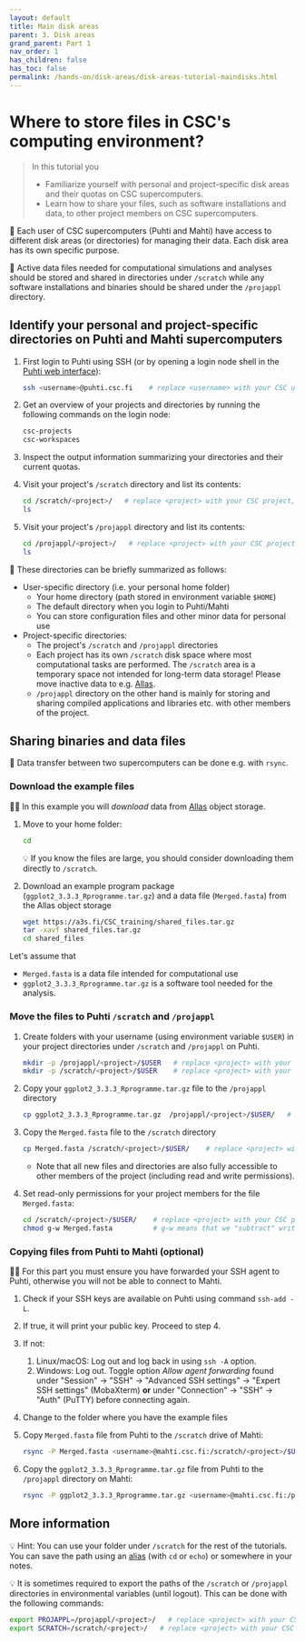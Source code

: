 ```yaml
---
layout: default
title: Main disk areas
parent: 3. Disk areas
grand_parent: Part 1
nav_order: 1
has_children: false
has_toc: false
permalink: /hands-on/disk-areas/disk-areas-tutorial-maindisks.html
---
```


# Where to store files in CSC's computing environment?

> In this tutorial you
>
> - Familiarize yourself with personal and project-specific disk areas and their quotas on CSC supercomputers.
> - Learn how to share your files, such as software installations and data, to other project members on CSC supercomputers.

💬 Each user of CSC supercomputers (Puhti and Mahti) have access to different disk areas (or directories) for managing their data. Each disk area has its own specific purpose.

💬 Active data files needed for computational simulations and analyses should be stored and shared in directories under `/scratch` while any software installations and binaries should be shared under the `/projappl` directory.

## Identify your personal and project-specific directories on Puhti and Mahti supercomputers

1. First login to Puhti using SSH (or by opening a login node shell in the [Puhti web interface](https://www.puhti.csc.fi)):
  
   ```bash
   ssh <username>@puhti.csc.fi    # replace <username> with your CSC username, e.g. myname@puhti.csc.fi
   ```

2. Get an overview of your projects and directories by running the following commands on the login node:

   ```bash
   csc-projects
   csc-workspaces
   ```

3. Inspect the output information summarizing your directories and their current quotas.
4. Visit your project's `/scratch` directory and list its contents:

   ```bash
   cd /scratch/<project>/   # replace <project> with your CSC project, e.g. project_2001234
   ls
   ```

5. Visit your project's `/projappl` directory and list its contents:

   ```bash
   cd /projappl/<project>/   # replace <project> with your CSC project, e.g. project_2001234
   ls
   ```

💬 These directories can be briefly summarized as follows:

- User-specific directory (i.e. your personal home folder)
  - Your home directory (path stored in environment variable `$HOME`)
  - The default directory when you login to Puhti/Mahti
  - You can store configuration files and other minor data for personal use
- Project-specific directories:
  - The project's `/scratch` and `/projappl` directories
  - Each project has its own `/scratch` disk space where most computational tasks are performed. The `/scratch` area is a temporary space not intended for long-term data storage! Please move inactive data to e.g. [Allas](https://docs.csc.fi/data/Allas/).
  - `/projappl` directory on the other hand is mainly for storing and sharing compiled applications and libraries etc. with other members of the project.

## Sharing binaries and data files

💬 Data transfer between two supercomputers can be done e.g. with `rsync`.

### Download the example files

☝🏻 In this example you will *download* data from [Allas](https://docs.csc.fi/data/Allas/) object storage.

1. Move to your home folder:

   ```bash
   cd
   ```

   💡 If you know the files are large, you should consider downloading them directly to `/scratch`.

2. Download an example program package (`ggplot2_3.3.3_Rprogramme.tar.gz`) and a data file (`Merged.fasta`) from the Allas object storage
  
   ```bash
   wget https://a3s.fi/CSC_training/shared_files.tar.gz
   tar -xavf shared_files.tar.gz
   cd shared_files
   ```

Let's assume that

- `Merged.fasta` is a data file intended for computational use
- `ggplot2_3.3.3_Rprogramme.tar.gz` is a software tool needed for the analysis.

### Move the files to Puhti `/scratch` and `/projappl`

1. Create folders with your username (using environment variable `$USER`) in your project directories under `/scratch` and `/projappl` on Puhti.

   ```bash
   mkdir -p /projappl/<project>/$USER   # replace <project> with your CSC project, e.g. project_2001234
   mkdir -p /scratch/<project>/$USER    # replace <project> with your CSC project, e.g. project_2001234
   ```

2. Copy your `ggplot2_3.3.3_Rprogramme.tar.gz` file to the `/projappl` directory

   ```bash
   cp ggplot2_3.3.3_Rprogramme.tar.gz  /projappl/<project>/$USER/   # replace <project> with your CSC project, e.g. project_2001234
   ```

3. Copy the `Merged.fasta` file to the `/scratch` directory

   ```bash
   cp Merged.fasta /scratch/<project>/$USER/    # replace <project> with your CSC project, e.g. project_2001234
   ```

   - Note that all new files and directories are also fully accessible to other members of the project (including read and write permissions).

4. Set read-only permissions for your project members for the file `Merged.fasta`:

   ```bash
   cd /scratch/<project>/$USER/    # replace <project> with your CSC project, e.g. project_2001234
   chmod g-w Merged.fasta          # g-w means that we "subtract" write permissions for users belong to our group (g), i.e. our project
   ```

### Copying files from Puhti to Mahti (optional)

☝🏻 For this part you must ensure you have forwarded your SSH agent to Puhti, otherwise you will not be able to connect to Mahti.

1. Check if your SSH keys are available on Puhti using command `ssh-add -L`.
2. If true, it will print your public key. Proceed to step 4.
3. If not:
   1. Linux/macOS: Log out and log back in using `ssh -A` option.
   2. Windows: Log out. Toggle option *Allow agent forwarding* found under "Session" -> "SSH" -> "Advanced SSH settings" -> "Expert SSH settings" (MobaXterm) **or** under "Connection" -> "SSH" -> "Auth" (PuTTY) before connecting again.
4. Change to the folder where you have the example files
5. Copy `Merged.fasta` file from Puhti to the `/scratch` drive of Mahti:

   ```bash
   rsync -P Merged.fasta <username>@mahti.csc.fi:/scratch/<project>/$USER/    # replace <username> with your CSC username and <project> with your CSC project, e.g. project_2001234
   ```

6. Copy the `ggplot2_3.3.3_Rprogramme.tar.gz` file from Puhti to the `/projappl` directory on Mahti:

   ```bash
   rsync -P ggplot2_3.3.3_Rprogramme.tar.gz <username>@mahti.csc.fi:/projappl/<project>/$USER/    # replace <username> with your CSC username and <project> with your CSC project, e.g. project_2001234
   ```

## More information

💡 Hint: You can use your folder under `/scratch` for the rest of the tutorials. You can save the path using an [alias](https://www.shell-tips.com/bash/alias/) (with `cd` or `echo`) or somewhere in your notes.

💡 It is sometimes required to export the paths of the `/scratch` or `/projappl` directories in environmental variables (until logout). This can be done with the following commands:

```bash
export PROJAPPL=/projappl/<project>/   # replace <project> with your CSC project, e.g. project_2001234
export SCRATCH=/scratch/<project>/   # replace <project> with your CSC project, e.g. project_2001234
```
